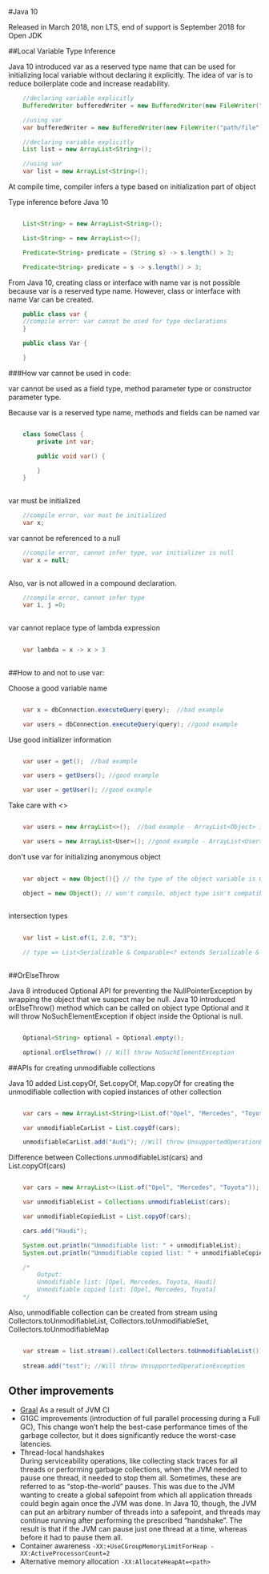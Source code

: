 #Java 10

Released in March 2018, non LTS, end of support is September 2018 for Open JDK

##Local Variable Type Inference

Java 10 introduced var as a reserved type name that can be used for initializing local variable without declaring it explicitly. The idea of var is to reduce boilerplate code and increase readability.

```java
    //declaring variable explicitly
    BufferedWriter bufferedWriter = new BufferedWriter(new FileWriter("path/file"));

    //using var
    var bufferedWriter = new BufferedWriter(new FileWriter("path/file"));

    //declaring variable explicitly
    List list = new ArrayList<String>();

    //using var
    var list = new ArrayList<String>();

```

At compile time, compiler infers a type based on initialization part of object

Type inference before Java 10

```java

    List<String> = new ArrayList<String>();

    List<String> = new ArrayList<>();

    Predicate<String> predicate = (String s) -> s.length() > 3;

    Predicate<String> predicate = s -> s.length() > 3;  

```


From Java 10, creating class or interface with name var is not possible because var is a reserved type name. However, class or interface with name Var can be created.

```java
    public class var {
    //compile error: var cannot be used for type declarations
    } 

    public class Var {

    }
```

###How var cannot be used in code:

var cannot be used as a field type, method parameter type or constructor parameter type.

Because var is a reserved type name, methods and fields can be named var

```java

    class SomeClass {
        private int var;

        public void var() {

        }   
    }
    
```

var must be initialized

```java
    //compile error, var must be initialized
    var x;

```

var cannot be referenced to a null

```java
    //compile error, cannot infer type, var initializer is null 
    var x = null;
    
```

Also, var is not allowed in a compound declaration.

```java
    //compile error, cannot infer type
    var i, j =0;
    
```

var cannot replace type of lambda expression
```java
    
    var lambda = x -> x > 3
    
```

##How to and not to use var:

Choose a good variable name

```java

    var x = dbConnection.executeQuery(query);  //bad example

    var users = dbConnection.executeQuery(query); //good example

```

Use good initializer information

```java

    var user = get();  //bad example

    var users = getUsers(); //good example

    var user = getUser(); //good example

```

Take care with <>
```java

    var users = new ArrayList<>();  //bad example - ArrayList<Object> is inferred

    var users = new ArrayList<User>(); //good example - ArrayList<User> is inferred

```

don't use var for initializing anonymous object
```java
    
    var object = new Object(){} // the type of the object variable is Object$1 extends Object

    object = new Object(); // won't compile, object type isn't compatible with Object$1 which is inferred type of the variable
    
```

intersection types
```java
    
    var list = List.of(1, 2.0, "3");

    // type => List<Serializable & Comparable<? extends Serializable & Comparable<?>>>
    
```

##OrElseThrow

Java 8 introduced Optional API for preventing the NullPointerException by wrapping the object that we suspect may be null. Java 10 introduced orElseThrow() method which can be called on object type Optional and it will throw NoSuchElementException if object inside the Optional is null.

```java

    Optional<String> optional = Optional.empty();

    optional.orElseThrow() // Will throw NoSuchElementException

```

##APIs for creating unmodifiable collections

Java 10 added List.copyOf, Set.copyOf, Map.copyOf for creating the unmodifiable collection with copied instances of other collection

```java

    var cars = new ArrayList<String>(List.of("Opel", "Mercedes", "Toyota"));

    var unmodifiableCarList = List.copyOf(cars);

    unmodifiableCarList.add("Audi"); //Will throw UnsupportedOperationException

```
Difference between Collections.unmodifiableList(cars) and List.copyOf(cars)
```java

    var cars = new ArrayList<>(List.of("Opel", "Mercedes", "Toyota"));

    var unmodifiableList = Collections.unmodifiableList(cars);

    var unmodifiableCopiedList = List.copyOf(cars);

    cars.add("Haudi");

    System.out.println("Unmodifiable list: " + unmodifiableList);
    System.out.println("Unmodifiable copied list: " + unmodifiableCopiedList);

    /* 
        Output:
        Unmodifiable list: [Opel, Mercedes, Toyota, Haudi]
        Unmodifiable copied list: [Opel, Mercedes, Toyota]
    */

```

Also, unmodifiable collection can be created from stream using Collectors.toUnmodifiableList, Collectors.toUnmodifiableSet, Collectors.toUnmodifiableMap

```java

    var stream = list.stream().collect(Collectors.toUnmodifiableList());
    
    stream.add("test"); //Will throw UnsupportedOperationException

```
## Other improvements
* [Graal](https://github.com/oracle/graal) As a result of JVM CI
* G1GC improvements (introduction of full parallel processing during a Full GC), This change won’t help the best-case performance times of the garbage collector, but it does significantly reduce the worst-case latencies.  
* Thread-local handshakes  
During serviceability operations, like collecting stack traces for all threads or performing garbage collections, when the JVM needed to pause one thread, it needed to stop them all. Sometimes, these are referred to as “stop-the-world” pauses. This was due to the JVM wanting to create a global safepoint from which all application threads could begin again once the JVM was done.
In Java 10, though, the JVM can put an arbitrary number of threads into a safepoint, and threads may continue running after performing the prescribed “handshake”. The result is that if the JVM can pause just one thread at a time, whereas before it had to pause them all.
* Container awareness  `-XX:+UseCGroupMemoryLimitForHeap -XX:ActiveProcessorCount=2`
* Alternative memory allocation `-XX:AllocateHeapAt=<path>`
